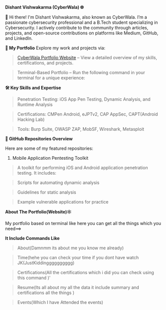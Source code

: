 **Dishant Vishwakarma (CyberWala) 🌐**

👋 Hi there! I'm Dishant Vishwakarma, also known as CyberWala. I’m a passionate cybersecurity professional and a B.Tech student specializing in Cybersecurity. I actively contribute to the community through articles, projects, and open-source contributions on platforms like Medium, GitHub, and LinkedIn.

**🚀 My Portfolio**
Explore my work and projects via:

>  [CyberWala Portfolio Website](https://dishantkb981.github.io/CYberwalaDishant/) – View a detailed overview of my skills, certifications, and projects.

>  Terminal-Based Portfolio – Run the following command in your terminal for a unique experience:

**🛠️ Key Skills and Expertise**
> Penetration Testing: iOS App Pen Testing, Dynamic Analysis, and Runtime Analysis

> Certifications: CMPen Android, eJPTv2, CAP AppSec, CAPT(Android Hacking Lab)

> Tools: Burp Suite, OWASP ZAP, MobSF, Wireshark, Metasploit
>
> 
 **📁 GitHub Repositories Overview**
 
Here are some of my featured repositories:

1. Mobile Application Pentesting Toolkit
   
> A toolkit for performing iOS and Android application penetration testing. It includes:

> Scripts for automating dynamic analysis

> Guidelines for static analysis

> Example vulnerable applications for practice

**About The Portfolio(Website)**🕸️

My portfolio based on terminal like here you can get all the things which you need==>

**It Include Commands Like**

> About(Damnmm its about me you know me already)

> Time(hehe you can check your time if you dont have watch JK(JustKiddingggggggggg)
 
> Certifications(All the certifications which i did you can check using this command )'
 
> Resume(Its all about my all the data it include summary and certifications all the things )
 
> Events(Which I have Attended the events)
